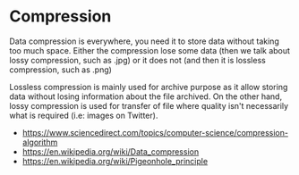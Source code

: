 # Compression
Data compression is everywhere, you need it to store data without taking too much space. Either the compression lose some data (then we talk about lossy compression, such as .jpg) or it does not (and then it is lossless compression, such as .png)

Lossless compression is mainly used for archive purpose as it allow storing data without losing information about the file archived. On the other hand, lossy compression is used for transfer of file where quality isn't necessarily what is required (i.e: images on Twitter).

* https://www.sciencedirect.com/topics/computer-science/compression-algorithm
* https://en.wikipedia.org/wiki/Data_compression
* https://en.wikipedia.org/wiki/Pigeonhole_principle